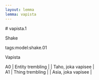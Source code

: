 ```yaml
---
layout: lemma
lemma: vapista
---
```


<div class="sense">
# <span class="sensename">vapista.1</span>

<span class="description">Shake</span>

tags:model:shake.01

<span class="description">Vapista</span>

A0 | Entity trembling |   | Taho, joka vapisee |  
A1 | Thing trembling |   | Asia, joka vapisee |  

</div>

